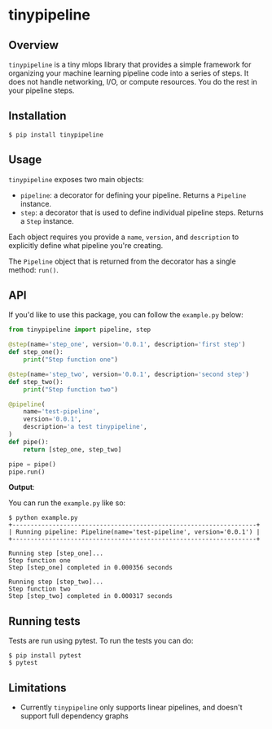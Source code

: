 # tinypipeline

## Overview

`tinypipeline` is a tiny mlops library that provides a simple framework for organizing your machine learning pipeline code into a series of steps. It does not handle networking, I/O, or compute resources. You do the rest in your pipeline steps.

## Installation

```
$ pip install tinypipeline
```

## Usage

`tinypipeline` exposes two main objects:
- `pipeline`: a decorator for defining your pipeline. Returns a `Pipeline` instance.
- `step`: a decorator that is used to define individual pipeline steps. Returns a `Step` instance.

Each object requires you provide a `name`, `version`, and `description` to explicitly define what pipeline you're creating.

The `Pipeline` object that is returned from the decorator has a single method: `run()`.

## API

If you'd like to use this package, you can follow the `example.py` below:

```python
from tinypipeline import pipeline, step

@step(name='step_one', version='0.0.1', description='first step')
def step_one():
    print("Step function one")

@step(name='step_two', version='0.0.1', description='second step')
def step_two():
    print("Step function two")

@pipeline(
    name='test-pipeline', 
    version='0.0.1', 
    description='a test tinypipeline',
)
def pipe():
    return [step_one, step_two]

pipe = pipe()
pipe.run()
```

**Output**:

You can run the `example.py` like so:

```console
$ python example.py
+-------------------------------------------------------------------+
| Running pipeline: Pipeline(name='test-pipeline', version='0.0.1') |
+-------------------------------------------------------------------+

Running step [step_one]...
Step function one
Step [step_one] completed in 0.000356 seconds

Running step [step_two]...
Step function two
Step [step_two] completed in 0.000317 seconds
```

## Running tests

Tests are run using pytest. To run the tests you can do:

```console
$ pip install pytest
$ pytest
```

## Limitations

- Currently `tinypipeline` only supports linear pipelines, and doesn't support full dependency graphs